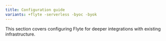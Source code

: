 ```yaml
---
title: Configuration guide
variants: +flyte -serverless -byoc -byok
---
```


This section covers configuring Flyte for deeper integrations with existing infrastructure.
